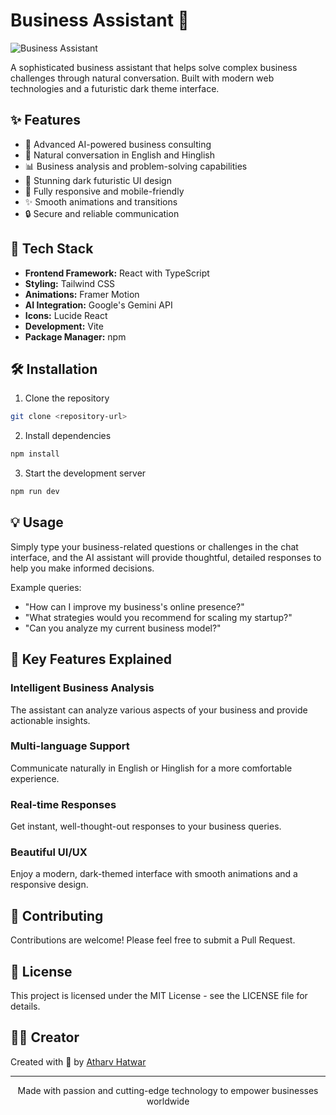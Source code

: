 # Business Assistant  🤖

![Business Assistant ](https://images.unsplash.com/photo-1677442136019-21780ecad995?auto=format&fit=crop&q=80&w=1200&h=400)

A sophisticated business assistant that helps solve complex business challenges through natural conversation. Built with modern web technologies and a futuristic dark theme interface.

## ✨ Features

- 🤖 Advanced AI-powered business consulting
- 💬 Natural conversation in English and Hinglish
- 📊 Business analysis and problem-solving capabilities
- 🎨 Stunning dark futuristic UI design
- 📱 Fully responsive and mobile-friendly
- ✨ Smooth animations and transitions
- 🔒 Secure and reliable communication

## 🚀 Tech Stack

- **Frontend Framework:** React with TypeScript
- **Styling:** Tailwind CSS
- **Animations:** Framer Motion
- **AI Integration:** Google's Gemini API
- **Icons:** Lucide React
- **Development:** Vite
- **Package Manager:** npm

## 🛠️ Installation

1. Clone the repository
```bash
git clone <repository-url>
```

2. Install dependencies
```bash
npm install
```

3. Start the development server
```bash
npm run dev
```

## 💡 Usage

Simply type your business-related questions or challenges in the chat interface, and the AI assistant will provide thoughtful, detailed responses to help you make informed decisions.

Example queries:
- "How can I improve my business's online presence?"
- "What strategies would you recommend for scaling my startup?"
- "Can you analyze my current business model?"

## 🎯 Key Features Explained

### Intelligent Business Analysis
The assistant can analyze various aspects of your business and provide actionable insights.

### Multi-language Support
Communicate naturally in English or Hinglish for a more comfortable experience.

### Real-time Responses
Get instant, well-thought-out responses to your business queries.

### Beautiful UI/UX
Enjoy a modern, dark-themed interface with smooth animations and a responsive design.

## 🤝 Contributing

Contributions are welcome! Please feel free to submit a Pull Request.

## 📝 License

This project is licensed under the MIT License - see the LICENSE file for details.

## 👨‍💻 Creator

Created with 💜 by [Atharv Hatwar](https://www.instagram.com/atharv_hatwar)

---

<p align="center">
  Made with passion and cutting-edge technology to empower businesses worldwide
</p>